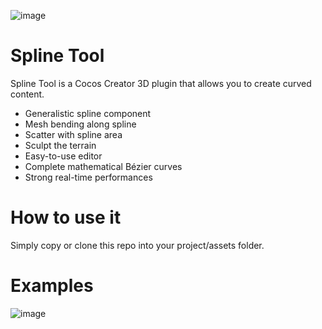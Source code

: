 ![image](https://user-images.githubusercontent.com/1862402/85509193-1d9d0c00-b628-11ea-8f1b-c87344456a89.png)

# Spline Tool

Spline Tool is a Cocos Creator 3D plugin that allows you to create curved content.
 - Generalistic spline component
 - Mesh bending along spline
 - Scatter with spline area
 - Sculpt the terrain 
 - Easy-to-use editor
 - Complete mathematical Bézier curves
 - Strong real-time performances

# How to use it

Simply copy or clone this repo into your project/assets folder. 

# Examples

![image](https://user-images.githubusercontent.com/1862402/85509351-69e84c00-b628-11ea-8ac1-2ec03d5c19db.png)
